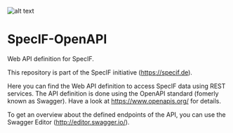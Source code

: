 ![alt text](http://specif.de/files/template/specif-logo.png "SpecIF Open SE Models")

# SpecIF-OpenAPI
Web API definition for SpecIF.

This repository is part of the SpecIF initiative (https://specif.de).

Here you can find the Web API definition to access SpecIF data using REST services. The API definition is done using the OpenAPI standard 
(fomerly known as Swagger). Have a look at https://www.openapis.org/ for details.

To get an overview about the defined endpoints of the API, you can use the Swagger Editor (http://editor.swagger.io/).

